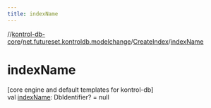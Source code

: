 ```yaml
---
title: indexName
---
```

//[kontrol-db-core](../../../index.html)/[net.futureset.kontroldb.modelchange](../index.html)/[CreateIndex](index.html)/[indexName](index-name.html)



# indexName



[core engine and default templates for kontrol-db]\
val [indexName](index-name.html): DbIdentifier? = null




